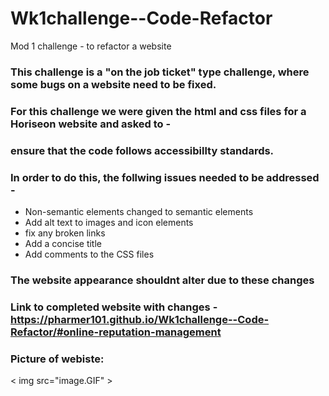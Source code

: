 # Wk1challenge--Code-Refactor
Mod 1 challenge - to refactor a website 

### This challenge is a "on the job ticket" type challenge, where some bugs on a website need to be fixed.

### For this challenge we were given the html and css files for a Horiseon website and asked to - 
### ensure that the code follows accessibillty standards.

### In order to do this, the follwing issues needed to be addressed - 

* Non-semantic elements changed to semantic elements
* Add alt text to images and icon elements
* fix any broken links
* Add a concise title
* Add comments to the CSS files 

### The website appearance shouldnt alter due to these changes

### Link to completed website with changes - https://pharmer101.github.io/Wk1challenge--Code-Refactor/#online-reputation-management

### Picture of webiste:





< img src="image.GIF" >





